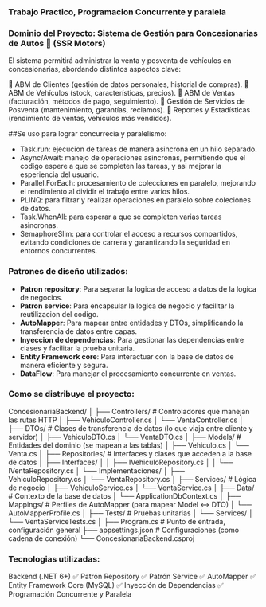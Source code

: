 ﻿### Trabajo Practico, Programacion Concurrente y paralela
###  Dominio del Proyecto: Sistema de Gestión para Concesionarias de Autos 🚗 (SSR Motors)

El sistema permitirá administrar la venta y posventa de vehículos en concesionarias, abordando distintos aspectos clave:

🔹 ABM de Clientes (gestión de datos personales, historial de compras).
🔹 ABM de Vehículos (stock, características, precios).
🔹 ABM de Ventas (facturación, métodos de pago, seguimiento).
🔹 Gestión de Servicios de Posventa (mantenimiento, garantías, reclamos).
🔹 Reportes y Estadísticas (rendimiento de ventas, vehículos más vendidos).

##Se uso para lograr concurrecia y paralelismo: 
- Task.run: ejecucion de tareas de manera asincrona en un hilo separado.
- Async/Await: manejo de operaciones asincronas, permitiendo que el codigo espere a que se completen las tareas, y asi mejorar la esperiencia del usuario.
- Parallel.ForEach: procesamiento de colecciones en paralelo, mejorando el rendimiento al dividir el trabajo entre varios hilos.
- PLINQ: para filtrar y realizar operaciones en paralelo sobre coleciones de datos.
- Task.WhenAll: para esperar a que se completen varias tareas asincronas.
- SemaphoreSlim: para controlar el acceso a recursos compartidos, evitando condiciones de carrera y garantizando la seguridad en entornos concurrentes.

### Patrones de diseño utilizados:
- **Patron repository**: Para separar la logica de acceso a datos de la logica de negocios.
- **Patron service**: Para encapsular la logica de negocio y facilitar la reutilizacion del codigo.
- **AutoMapper**: Para mapear entre entidades y DTOs, simplificando la transferencia de datos entre capas.
- **Inyeccion de dependencias**: Para gestionar las dependencias entre clases y facilitar la prueba unitaria.
- **Entity Framework core**: Para interactuar con la base de datos de manera eficiente y segura.
- **DataFlow**: Para manejar el procesamiento concurrente en ventas.

### Como se distribuye el proyecto:
ConcesionariaBackend/
│
├── Controllers/               # Controladores que manejan las rutas HTTP
│   ├── VehiculoController.cs
│   └── VentaController.cs
│
├── DTOs/                      # Clases de transferencia de datos (lo que viaja entre cliente y servidor)
│   ├── VehiculoDTO.cs
│   └── VentaDTO.cs
│
├── Models/                    # Entidades del dominio (se mapean a las tablas)
│   ├── Vehiculo.cs
│   └── Venta.cs
│
├── Repositories/             # Interfaces y clases que acceden a la base de datos
│   ├── Interfaces/
│   │   ├── IVehiculoRepository.cs
│   │   └── IVentaRepository.cs
│   └── Implementaciones/
│       ├── VehiculoRepository.cs
│       └── VentaRepository.cs
│
├── Services/                 # Lógica de negocio
│   ├── VehiculoService.cs
│   └── VentaService.cs
│
├── Data/                     # Contexto de la base de datos
│   └── ApplicationDbContext.cs
│
├── Mappings/                 # Perfiles de AutoMapper (para mapear Model <-> DTO)
│   └── AutoMapperProfile.cs
│
├── Tests/                    # Pruebas unitarias
│   └── Services/
│       └── VentaServiceTests.cs
│
├── Program.cs                # Punto de entrada, configuración general
├── appsettings.json          # Configuraciones (como cadena de conexión)
└── ConcesionariaBackend.csproj

### Tecnologias utilizadas:
Backend (.NET 6+)
✅ Patrón Repository
✅ Patrón Service
✅ AutoMapper
✅ Entity Framework Core (MySQL)
✅ Inyección de Dependencias
✅ Programación Concurrente y Paralela